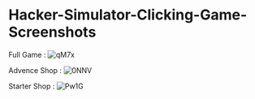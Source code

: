 # Hacker-Simulator-Clicking-Game- Screenshots

Full Game : ![qM7x](https://github.com/user-attachments/assets/c18e02cc-f5e0-4a6b-9986-8903b817b81e)

Advence Shop : ![0NNV](https://github.com/user-attachments/assets/ecf866ab-c657-4659-b7f7-75f3eb91d303)

Starter Shop : ![Pw1G](https://github.com/user-attachments/assets/0d7610ed-0630-4b21-9917-f4ab34d69802)





